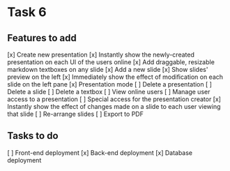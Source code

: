# Task 6

## Features to add

[x] Create new presentation
[x] Instantly show the newly-created presentation on each UI of the users online
[x] Add draggable, resizable markdown textboxes on any slide
[x] Add a new slide
[x] Show slides' preview on the left
[x] Immediately show the effect of modification on each slide on the left pane
[x] Presentation mode
[ ] Delete a presentation
[ ] Delete a slide
[ ] Delete a textbox
[ ] View online users
[ ] Manage user access to a presentation
[ ] Special access for the presentation creator
[x] Instantly show the effect of changes made on a slide to each user viewing that slide
[ ] Re-arrange slides
[ ] Export to PDF

## Tasks to do

[ ] Front-end deployment
[x] Back-end deployment
[x] Database deployment
